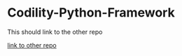 # Codility-Python-Framework

This should link to the other repo

[link to other repo](Gazoo101/Codility-Cpp11-Framework)